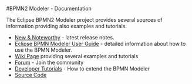 #BPMN2 Modeler - Documentation

The Eclipse BPMN2 Modeler project provides several sources of information providing also examples and tutorials. 

* [New & Noteworthy](http://www.eclipse.org/bpmn2-modeler/whatsnew/index.php) - latest release notes.
* [Eclipse BPMN Modeler User Guide](http://www.eclipse.org/bpmn2-modeler/documentation/BPMN2ModelerUserGuide-1.0.1.pdf) - detailed information about how to use the BPMN Modeler.
* [Wiki Page](http://wiki.eclipse.org/BPMN2-Modeler) providing several examples and tutorials
* [Forum](https://www.eclipse.org/forums/index.php/f/226/) - Join the community
* [Developer Tutorials](https://wiki.eclipse.org/BPMN2-Modeler/DeveloperTutorials) - How to extend the BPMN Modeler
* [Source Code](https://git.eclipse.org/c/bpmn2-modeler/org.eclipse.bpmn2-modeler.git) 

